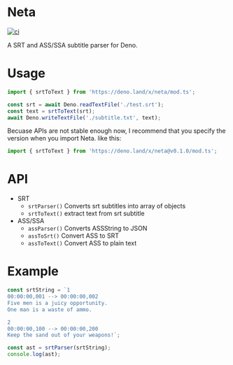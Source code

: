 # Neta
[![ci](https://github.com/XiangnianZhou/neta/workflows/CI/badge.svg)](https://github.com/XiangnianZhou/neta/actions)

A SRT and ASS/SSA subtitle parser for Deno.

# Usage

```typescript
import { srtToText } from 'https://deno.land/x/neta/mod.ts';

const srt = await Deno.readTextFile('./test.srt');
const text = srtToText(srt);
await Deno.writeTextFile('./subtitle.txt', text);
```

Becuase APIs are not stable enough now, I recommend that you specify the version when you import Neta. like this:

```typescript
import { srtToText } from 'https://deno.land/x/neta@v0.1.0/mod.ts';
```

# API

* SRT
    * `srtParser()` Converts srt subtitles into array of objects
    * `srtToText()` extract text from srt subtitle
* ASS/SSA
    * `assParser()` Converts ASSString to JSON
    * `assToSrt()` Convert ASS to SRT
    * `assToText()` Convert ASS to plain text

# Example


```js
const srtString = `1
00:00:00,001 --> 00:00:00,002
Five men is a juicy opportunity.
One man is a waste of ammo.

2
00:00:00,100 --> 00:00:00,200
Keep the sand out of your weapons!`;

const ast = srtParser(srtString);
console.log(ast);
```
